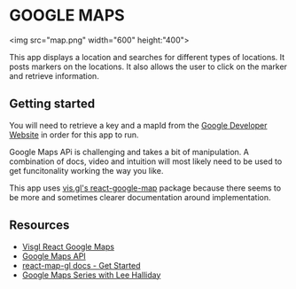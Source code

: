 # GOOGLE MAPS

<img src="map.png" width="600" height:"400">

This app displays a location and searches for different types of locations. It posts markers on the locations. It also allows the user to click on the marker and retrieve information.

## Getting started

You will need to retrieve a key and a mapId from the [Google Developer Website](https://developers.google.com/maps) in order for this app to run.

Google Maps APi is challenging and takes a bit of manipulation. A combination of docs, video and intuition will most likely need to be used to get funcitonality working the way you like.

This app uses [vis.gl's react-google-map](https://github.com/visgl/react-google-maps/tree/main) package because there seems to be more and sometimes clearer documentation around implementation.

## Resources

- [Visgl React Google Maps](https://github.com/visgl/react-google-maps/tree/main)
- [Google Maps API](https://developers.google.com/maps)
- [react-map-gl docs - Get Started](https://visgl.github.io/react-map-gl/docs/get-started)
- [Google Maps Series with Lee Halliday](https://www.youtube.com/watch?v=PfZ4oLftItk&list=PL2rFahu9sLJ2QuJaKKYDaJp0YqjFCDCtN)
